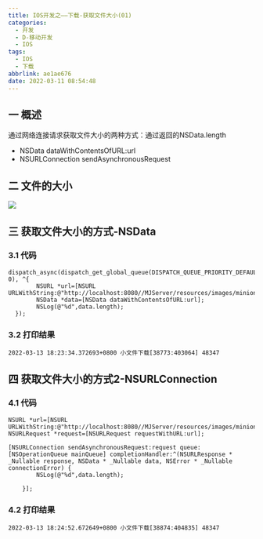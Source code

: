 ```yaml
---
title: IOS开发之——下载-获取文件大小(01)
categories:
  - 开发
  - D-移动开发
  - IOS
tags:
  - IOS
  - 下载
abbrlink: ae1ae676
date: 2022-03-11 08:54:48
---
```

## 一 概述

通过网络连接请求获取文件大小的两种方式：通过返回的NSData.length

* NSData dataWithContentsOfURL:url
* NSURLConnection sendAsynchronousRequest

<!--more-->

## 二 文件的大小

![][1]
## 三 获取文件大小的方式-NSData 

### 3.1 代码

```
dispatch_async(dispatch_get_global_queue(DISPATCH_QUEUE_PRIORITY_DEFAULT, 0), ^{
        NSURL *url=[NSURL URLWithString:@"http://localhost:8080//MJServer/resources/images/minion_01.png"];
        NSData *data=[NSData dataWithContentsOfURL:url];
        NSLog(@"%d",data.length);
  });
```

### 3.2 打印结果

```
2022-03-13 18:23:34.372693+0800 小文件下载[38773:403064] 48347
```

## 四 获取文件大小的方式2-NSURLConnection 

### 4.1 代码

```
NSURL *url=[NSURL URLWithString:@"http://localhost:8080//MJServer/resources/images/minion_01.png"];
NSURLRequest *request=[NSURLRequest requestWithURL:url];
    
[NSURLConnection sendAsynchronousRequest:request queue:[NSOperationQueue mainQueue] completionHandler:^(NSURLResponse * _Nullable response, NSData * _Nullable data, NSError * _Nullable connectionError) {
        NSLog(@"%d",data.length);
        
    }];
```

### 4.2 打印结果

```
2022-03-13 18:24:52.672649+0800 小文件下载[38874:404835] 48347
```



[1]:https://cdn.jsdelivr.net/gh/PGzxc/CDN/blog-ios/ios-download-01-file-size.png